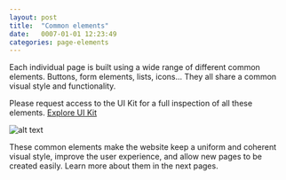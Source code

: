 ```yaml
---
layout: post
title:  "Common elements"
date:   0007-01-01 12:23:49
categories: page-elements
---
```


Each individual page is built using a wide range of different common elements. Buttons,
form elements, lists, icons... They all share a common visual style and functionality.

<div class="advice">
  <p class="advice_content">Please request access to the UI Kit for a full inspection of all these elements.  <a class="btn btn--download" href="https://invis.io/82QPKXD964H">Explore UI Kit</a></p>
</div>

![alt text][common-elements]

These common elements make the website keep a uniform and coherent visual style, improve the
user experience, and allow new pages to be created easily. Learn more about them in the next pages.


[common-elements]: /gfw-style-guides/images/posts/common-elements/01-01-common-elements.png "common elements"
